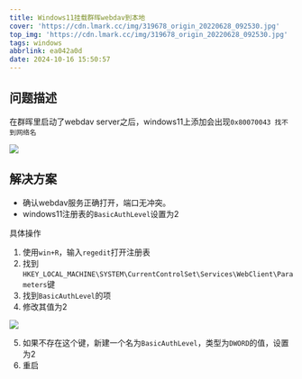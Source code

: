 ```yaml
---
title: Windows11挂载群晖webdav到本地
cover: 'https://cdn.lmark.cc/img/319678_origin_20220628_092530.jpg'
top_img: 'https://cdn.lmark.cc/img/319678_origin_20220628_092530.jpg'
tags: windows
abbrlink: ea042a0d
date: 2024-10-16 15:50:57
---
```


## 问题描述

在群晖里启动了webdav server之后，windows11上添加会出现`0x80070043 找不到网络名`

![](https://cdn.lmark.cc/img/image-20241016160808887.png)



## 解决方案

- 确认webdav服务正确打开，端口无冲突。
- windows11注册表的`BasicAuthLevel`设置为2

具体操作

1. 使用`win+R`，输入`regedit`打开注册表
2. 找到`HKEY_LOCAL_MACHINE\SYSTEM\CurrentControlSet\Services\WebClient\Parameters`键
3. 找到`BasicAuthLevel`的项
4. 修改其值为2

![](https://cdn.lmark.cc/img/image-20241016161746210.png)

5. 如果不存在这个键，新建一个名为`BasicAuthLevel`，类型为`DWORD`的值，设置为2
6. 重启



